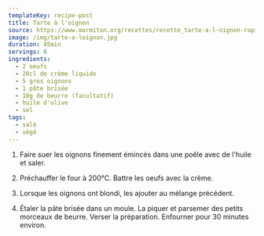 ```yaml
---
templateKey: recipe-post
title: Tarte à l'oignon
source: https://www.marmiton.org/recettes/recette_tarte-a-l-oignon-rapide_26201.aspx
image: /img/tarte-a-loignon.jpg
duration: 45min
servings: 6
ingredients:
  - 2 oeufs
  - 20cl de crème liquide
  - 5 gros oignons
  - 1 pâte brisée
  - 10g de beurre (facultatif)
  - huile d'olive
  - sel
tags:
  - salé
  - végé
---
```

1. Faire suer les oignons finement émincés dans une poêle avec de l'huile et saler.

2. Préchauffer le four à 200°C. Battre les oeufs avec la crème.

3. Lorsque les oignons ont blondi, les ajouter au mélange précédent.

4. Étaler la pâte brisée dans un moule. La piquer et parsemer des petits morceaux de beurre. Verser la préparation. Enfourner pour 30 minutes environ.
